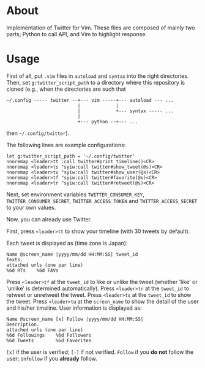 # About
Implementation of Twitter for Vim.
These files are composed of mainly two parts; Python to call API, and Vim to highlight response.

# Usage

First of all, put `.vim` files in `autoload` and `syntax` into the right directories. Then, set `g:twitter_script_path` to a directory where this repository is cloned (e.g., when the directories are such that
```
~/.config ----- twitter --+--- vim -----+--- autoload --- ...
                          |             |
                          |             +--- syntax ----- ...
                          |
                          +--- python --+--- ...
```
then `~/.config/twitter`).

The following lines are example configurations:
```
let g:twitter_script_path = '~/.config/twitter'
nnoremap <leader>tt :call twitter#print_timeline()<CR>
nnoremap <leader>ts "syiw:call twitter#show_tweet(@s)<CR>
nnoremap <leader>tu "syiw:call twitter#show_user(@s)<CR>
nnoremap <leader>tf "syiw:call twitter#favorite(@s)<CR>
nnoremap <leader>tr "syiw:call twitter#retweet(@s)<CR>
```

Next, set environment variables `TWITTER_CONSUMER_KEY`, `TWITTER_CONSUMER_SECRET`, `TWITTER_ACCESS_TOKEN` and `TWITTER_ACCESS_SECRET` to your own values.

Now, you can already use Twitter.

First, press `<leader>tt` to show your timeline (with 30 tweets by default).

Each tweet is displayed as (time zone is Japan):
```
Name @screen_name |yyyy/mm/dd HH:MM:SS| tweet_id
Texts.
attached urls (one par line)
%6d RTs    %6d FAVs
```

Press `<leader>tf` at the `tweet_id` to like or unlike the tweet (whether 'like' or 'unlike' is determined automatically).
Press `<leader>tr` at the `tweet_id` to retweet or unretweet the tweet.
Press `<leader>ts` at the `tweet_id` to show the tweet.
Press `<leader>tu` at the `screen_name` to show the detail of the user and his/her timeline. User information is displayed as:
```
Name @screen_name [x] Follow |yyyy/mm/dd HH:MM:SS|
Description.
attached urls (one par line)
%6d Followings    %6d Followers
%6d Tweets        %6d Favorites
```

`[x]` if the user is verified; `[-]` if not verified. `Follow` if you **do not** follow the user; `Unfollow` if you **already** follow.
